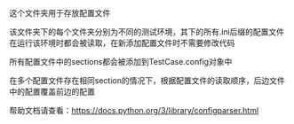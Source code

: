 这个文件夹用于存放配置文件

该文件夹下的每个文件夹分别为不同的测试环境，其下的所有.ini后缀的配置文件在运行该环境时都会被读取，在新添加配置文件时不需要修改代码

所有配置文件中的sections都会被添加到TestCase.config对象中

在多个配置文件存在相同section的情况下，根据配置文件的读取顺序，后边文件中的配置覆盖前边的配置

帮助文档请查看：https://docs.python.org/3/library/configparser.html
